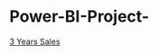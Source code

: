 # Power-BI-Project-

[3 Years Sales](https://app.powerbi.com/groups/me/reports/468972a1-1731-43f2-8011-49ae551b96ca/ReportSection)
